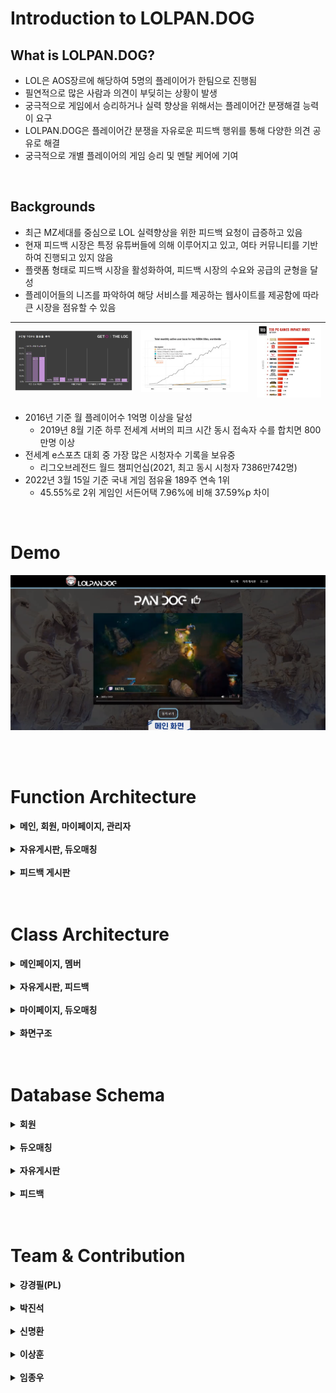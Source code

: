 # Introduction to LOLPAN.DOG

## What is LOLPAN.DOG?
- LOL은 AOS장르에 해당하여 5명의 플레이어가 한팀으로 진행됨
- 필연적으로 많은 사람과 의견이 부딪히는 상황이 발생
- 궁극적으로 게임에서 승리하거나 실력 향상을 위해서는 플레이어간 분쟁해결 능력이 요구
- LOLPAN.DOG은 플레이어간 분쟁을 자유로운 피드백 행위를 통해 다양한 의견 공유로 해결
- 궁극적으로 개별 플레이어의 게임 승리 및 멘탈 케어에 기여

<br>

## Backgrounds
- 최근 MZ세대를 중심으로 LOL 실력향상을 위한 피드백 요청이 급증하고 있음
- 현재 피드백 시장은 특정 유튜버들에 의해 이루어지고 있고, 여타 커뮤니티를 기반하여 진행되고 있지 않음
- 플랫폼 형태로 피드백 시장을 활성화하여, 피드백 시장의 수요와 공급의 균형을 달성
- 플레이어들의 니즈를 파악하여 해당 서비스를 제공하는 웹사이트를 제공함에 따라 큰 시장을 점유할 수 있음

|![test](images/image1.png)|![test](images/image2.png)|![test](images/image3.jpg)|
|---|---|---|

- 2016년 기준 월 플레이어수 1억명 이상을 달성
  - 2019년 8월 기준 하루 전세계 서버의 피크 시간 동시 접속자 수를 합치면 800만명 이상
- 전세계 e스포츠 대회 중 가장 많은 시청자수 기록을 보유중
  - 리그오브레전드 월드 챔피언십(2021, 최고 동시 시청자 7386만742명)
- 2022년 3월 15일 기준 국내 게임 점유율 189주 연속 1위
  - 45.55%로 2위 게임인 서든어택 7.96%에 비해 37.59%p 차이

<br>

# Demo
[![LOLPAN.DOG Demo](images/image16.png)](https://www.youtube.com/watch?v=aholtN0kiyw) 

<br>
<br>

# Function Architecture

<details><summary> <b>메인, 회원, 마이페이지, 관리자</b> </summary>

![test](images/image4.png)

</details>
<br>

<details><summary> <b>자유게시판, 듀오매칭</b> </summary>

![test](images/image5.png)

</details>
<br>

<details><summary> <b>피드백 게시판</b> </summary>

![test](images/image6.png)

</details>
<br>
<br>

# Class Architecture

<details><summary> <b>메인페이지, 멤버</b> </summary>

![test](images/image7.png)

</details>
<br>

<details><summary> <b>자유게시판, 피드백</b> </summary>

![test](images/image8.png)

</details>
<br>

<details><summary> <b>마이페이지, 듀오매칭</b> </summary>

![test](images/image9.png)

</details>
<br>

<details><summary> <b>화면구조</b> </summary>

![test](images/image9-1.png)

</details>
<br>
<br>

# Database Schema

<details><summary> <b>회원</b> </summary>

![test](images/image10.png)

</details>
<br>

<details><summary> <b>듀오매칭</b> </summary>

![test](images/image11.png)

</details>
<br>

<details><summary> <b>자유게시판</b> </summary>

|![test](images/image12.png)|![test](images/image13.png)|
|---|---|

</details>
<br>

<details><summary> <b>피드백</b> </summary>

|![test](images/image14.png)|![test](images/image15.png)|
|---|---|

</details>
<br>
<br>

# Team & Contribution

<details><summary> <b>강경필(PL)</b> </summary>

* 메인 페이지 전체(F, B) / 마이 페이지 전체(F, B) / 듀오 매칭 전체(B)
* 로그인/회원가입 – 카카오 연동, SMTP(주, B)
* 피드백게시판, 자유게시판 – 입력 유효성 검사(주, F)
* 웹 페이지 전체 CSS 및 디자인 통합(보조, F)

</details>
<br>

<details><summary> <b>박진석</b> </summary>

* 자유게시판 전체(B)
* 피드백 게시판 전체(B)
* 자유게시판 전체(보조, F)
* 피드백 게시판 전체(보조, F)

</details>
<br>

<details><summary> <b>신명환</b> </summary>

* 듀오매칭 전체(F), 듀오매칭 DAO, Mapper(보조, B)
* 정적 이미지 구현(보조)

</details>
<br>

<details><summary> <b>이상훈</b> </summary>

* 자유게시판 전체(주, F) / 피드백게시판 전체(주, F)
* 웹페이지 전체 CSS 및 디자인 통합(주, F)
* 정적 이미지 구현(주)

</details>
<br>

<details><summary> <b>임종우</b> </summary> 

* 로그인/회원가입 전체(F, B)
* 로그인/회원가입 – 카카오 연동, SMTP(보조, B)
* 피드백게시판, 자유게시판 – 입력 유효성 검사(보조, F)

</details>



